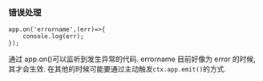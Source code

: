 ### 错误处理

```
app.on('errorname',(err)=>{
    console.log(err);
});
```

通过 app.on()可以监听到发生异常的代码. errorname 目前好像为 error 的时候,其才会生效. 在其他的时候可能要通过主动触发`ctx.app.emit()`的方式.
